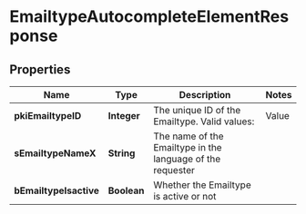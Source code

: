 

# EmailtypeAutocompleteElementResponse

## Properties

Name | Type | Description | Notes
------------ | ------------- | ------------- | -------------
**pkiEmailtypeID** | **Integer** | The unique ID of the Emailtype.  Valid values:  |Value|Description| |-|-| |1|Office| |2|Home| | 
**sEmailtypeNameX** | **String** | The name of the Emailtype in the language of the requester | 
**bEmailtypeIsactive** | **Boolean** | Whether the Emailtype is active or not | 




